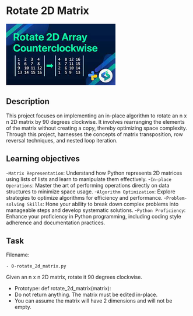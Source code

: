 # Rotate 2D Matrix

![alt text](image.png)

## Description
This project focuses on implementing an in-place algorithm to rotate an n x n 2D matrix by 90 degrees clockwise. It involves rearranging the elements of the matrix without creating a copy, thereby optimizing space complexity. Through this project, harnesses the concepts of matrix transposition, row reversal techniques, and nested loop iteration.

## Learning objectives
-`Matrix Representation`: Understand how Python represents 2D matrices using lists of lists and learn to manipulate them effectively.
-`In-place Operations`: Master the art of performing operations directly on data structures to minimize space usage.
-`Algorithm Optimization`: Explore strategies to optimize algorithms for efficiency and performance.
-`Problem-solving Skills`: Hone your ability to break down complex problems into manageable steps and develop systematic solutions.
-`Python Proficiency`: Enhance your proficiency in Python programming, including coding style adherence and documentation practices.

## Task
Filename:

    - 0-rotate_2d_matrix.py
Given an n x n 2D matrix, rotate it 90 degrees clockwise.

- Prototype: def rotate_2d_matrix(matrix):
- Do not return anything. The matrix must be edited in-place.
- You can assume the matrix will have 2 dimensions and will not be empty.